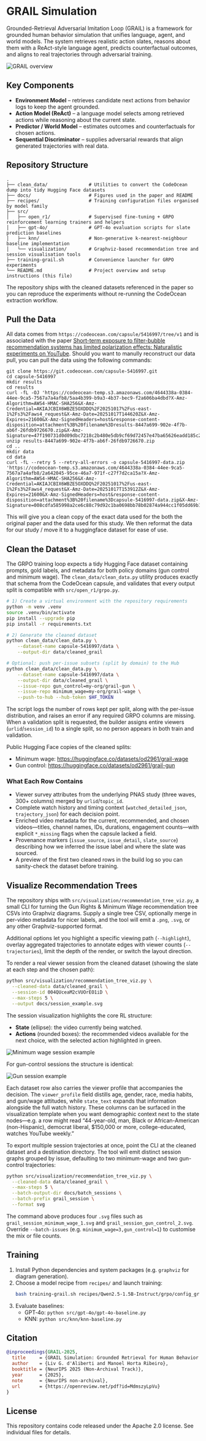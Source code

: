 # GRAIL Simulation

Grounded-Retrieval Adversarial Imitation Loop (GRAIL) is a framework for grounded human behavior simulation that unifies language, agent, and world models. The system retrieves realistic action slates, reasons about them with a ReAct-style language agent, predicts counterfactual outcomes, and aligns to real trajectories through adversarial training.

![GRAIL overview](docs/Simulation.drawio.png)

## Key Components

- **Environment Model** – retrieves candidate next actions from behavior logs to keep the agent grounded.
- **Action Model (ReAct)** – a language model selects among retrieved actions while reasoning about the current state.
- **Predictor / World Model** – estimates outcomes and counterfactuals for chosen actions.
- **Sequential Discriminator** – supplies adversarial rewards that align generated trajectories with real data.

## Repository Structure

```
.
├── clean_data/               # Utilities to convert the CodeOcean dump into tidy Hugging Face datasets
├── docs/                     # Figures used in the paper and README
├── recipes/                  # Training configuration files organised by model family
├── src/
│   ├── open_r1/              # Supervised fine-tuning + GRPO reinforcement learning trainers and helpers
│   ├── gpt-4o/               # GPT-4o evaluation scripts for slate prediction baselines
│   ├── knn/                  # Non-generative k-nearest-neighbour baseline implementation
│   └── visualization/        # Graphviz-based recommendation tree and session visualisation tools
├── training-grail.sh         # Convenience launcher for GRPO experiments
└── README.md                 # Project overview and setup instructions (this file)
```

The repository ships with the cleaned datasets referenced in the paper so you can
reproduce the experiments without re-running the CodeOcean extraction workflow.

## Pull the Data

All data comes from ```https://codeocean.com/capsule/5416997/tree/v1``` and is associated with the paper [Short-term exposure to filter-bubble recommendation systems has limited polarization effects: Naturalistic experiments on YouTube](https://www.pnas.org/doi/10.1073/pnas.2318127122). Should you want to manully reconstruct our data pull, you can pull the data using the following commands:
```
git clone https://git.codeocean.com/capsule-5416997.git
cd capsule-5416997
mkdir results
cd results
curl -fL -OJ 'https://codeocean-temp.s3.amazonaws.com/4644338a-0384-44ee-9ca5-7567a7a4afb8/5aa4b399-b9a3-4b37-bec9-f2a606ba4dbd?X-Amz-Algorithm=AWS4-HMAC-SHA256&X-Amz-Credential=AKIAJCBIX6WBZE5OXDDQ%2F20251017%2Fus-east-1%2Fs3%2Faws4_request&X-Amz-Date=20251017T144620Z&X-Amz-Expires=21600&X-Amz-SignedHeaders=host&response-content-disposition=attachment%3B%20filename%3Dresults-8447a699-902e-4f7b-ab6f-26fdb9726670.zip&X-Amz-Signature=47f190731d0d09dbc7218c2b480e5db9cf69d72457e47ba65626eadd185c2e9b'
unzip results-8447a699-902e-4f7b-ab6f-26fdb9726670.zip
cd ..
mkdir data
cd data
curl -fL --retry 5 --retry-all-errors -o capsule-5416997-data.zip 'https://codeocean-temp.s3.amazonaws.com/4644338a-0384-44ee-9ca5-7567a7a4afb8/2a642045-95ce-46a7-971f-c27f7d2ca15a?X-Amz-Algorithm=AWS4-HMAC-SHA256&X-Amz-Credential=AKIAJCBIX6WBZE5OXDDQ%2F20251017%2Fus-east-1%2Fs3%2Faws4_request&X-Amz-Date=20251017T153912Z&X-Amz-Expires=21600&X-Amz-SignedHeaders=host&response-content-disposition=attachment%3B%20filename%3Dcapsule-5416997-data.zip&X-Amz-Signature=008cdfa585998a2ce6c88c79d92c1ba0698bb78b02874a944cc1f05dd69b1e93'
```

This will give you a clean copy of the exact data used for the both the original paper and the data used for this study. We then reformat the data for our study / move it to a huggingface dataset for ease of use.

## Clean the Dataset

The GRPO training loop expects a tidy Hugging Face dataset containing prompts,
gold labels, and metadata for both policy domains (gun control and minimum wage).
The ``clean_data/clean_data.py`` utility produces exactly that schema from the
CodeOcean capsule, and validates that every output split is compatible with
``src/open_r1/grpo.py``.

```bash
# 1) Create a virtual environment with the repository requirements
python -m venv .venv
source .venv/bin/activate
pip install --upgrade pip
pip install -r requirements.txt

# 2) Generate the cleaned dataset
python clean_data/clean_data.py \
    --dataset-name capsule-5416997/data \
    --output-dir data/cleaned_grail

# Optional: push per-issue subsets (split by domain) to the Hub
python clean_data/clean_data.py \
    --dataset-name capsule-5416997/data \
    --output-dir data/cleaned_grail \
    --issue-repo gun_control=my-org/grail-gun \
    --issue-repo minimum_wage=my-org/grail-wage \
    --push-to-hub --hub-token $HF_TOKEN
```

The script logs the number of rows kept per split, along with the per-issue
distribution, and raises an error if any required GRPO columns are missing.
When a validation split is requested, the builder assigns entire viewers
(`urlid`/`session_id`) to a single split, so no person appears in both train and
validation.

Public Hugging Face copies of the cleaned splits:
- Minimum wage: https://huggingface.co/datasets/od2961/grail-wage
- Gun control: https://huggingface.co/datasets/od2961/grail-gun

### What Each Row Contains

- Viewer survey attributes from the underlying PNAS study (three waves, 300+ columns) merged by `urlid`/`topic_id`.
- Complete watch history and timing context (`watched_detailed_json`, `trajectory_json`) for each decision point.
- Enriched video metadata for the current, recommended, and chosen videos—titles, channel names, IDs, durations, engagement counts—with explicit `*_missing` flags when the capsule lacked a field.
- Provenance markers (`issue_source`, `issue_detail`, `slate_source`) describing how we inferred the issue label and where the slate was sourced.
- A preview of the first two cleaned rows in the build log so you can sanity-check the dataset before training.

## Visualize Recommendation Trees

The repository ships with `src/visualization/recommendation_tree_viz.py`, a small CLI for turning the Gun Rights & Minimum Wage recommendation tree CSVs into Graphviz diagrams. Supply a single tree CSV, optionally merge in per-video metadata for nicer labels, and the tool will emit a `.png`, `.svg`, or any other Graphviz-supported format.

Additional options let you highlight a specific viewing path (`--highlight`), overlay aggregated trajectories to annotate edges with viewer counts (`--trajectories`), limit the depth of the render, or switch the layout direction.

To render a real viewer session from the cleaned dataset (showing the slate at each step and the chosen path):

```bash
python src/visualization/recommendation_tree_viz.py \
  --cleaned-data data/cleaned_grail \
  --session-id 004QUceaM2cVUOrEO1iD \
  --max-steps 5 \
  --output docs/session_example.svg
```

The session visualization highlights the core RL structure:
- **State** (ellipse): the video currently being watched.
- **Actions** (rounded boxes): the recommended videos available for the next choice, with the selected action highlighted in green.

![Minimum wage session example](docs/session_example.svg)

For gun-control sessions the structure is identical:

![Gun session example](docs/batch_sessions/grail_session_gun_control_1.svg)

Each dataset row also carries the viewer profile that accompanies the decision. The `viewer_profile` field distills age, gender, race, media habits, and gun/wage attitudes, while `state_text` expands that information alongside the full watch history. These columns can be surfaced in the visualization template when you want demographic context next to the state nodes—e.g. a row might read “44-year-old, man, Black or African-American (non-Hispanic), democrat liberal, $150,000 or more, college-educated, watches YouTube weekly.”

To export multiple session trajectories at once, point the CLI at the cleaned dataset and a destination directory. The tool will emit distinct session graphs grouped by issue, defaulting to two minimum-wage and two gun-control trajectories:

```bash
python src/visualization/recommendation_tree_viz.py \
  --cleaned-data data/cleaned_grail \
  --max-steps 5 \
  --batch-output-dir docs/batch_sessions \
  --batch-prefix grail_session \
  --format svg
```

The command above produces four `.svg` files such as `grail_session_minimum_wage_1.svg` and `grail_session_gun_control_2.svg`. Override `--batch-issues` (e.g. `minimum_wage=3,gun_control=1`) to customise the mix or file counts.

## Training

1. Install Python dependencies and system packages (e.g. `graphviz` for diagram generation).
2. Choose a model recipe from `recipes/` and launch training:
   ```bash
   bash training-grail.sh recipes/Qwen2.5-1.5B-Instruct/grpo/config_grail.yaml
   ```
3. Evaluate baselines:
   - GPT‑4o: `python src/gpt-4o/gpt-4o-baseline.py`
   - KNN: `python src/knn/knn-baseline.py`

## Citation

```bibtex
@inproceedings{GRAIL-2025,
  title     = {GRAIL Simulation: Grounded Retrieval for Human Behavior Alignment},
  author    = {Liv G. d'Aliberti and Manoel Horta Ribeiro},
  booktitle = {NeurIPS 2025 (Non-Archival Track)},
  year      = {2025},
  note      = {NeurIPS non-archival},
  url       = {https://openreview.net/pdf?id=MdmszyLpVu}
}
```

## License
This repository contains code released under the Apache 2.0 license. See individual files for details.

